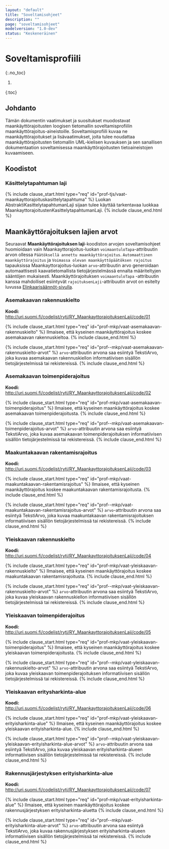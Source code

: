 ```yaml
---
layout: "default"
title: "Soveltamisohjeet"
description: ""
page: "soveltamisohjeet"
modelversion: "1.0-dev"
status: "Keskeneräinen"
---
```

# Soveltamisprofiili

{:.no_toc}

1. 
{:toc}

## Johdanto

Tämän dokumentin vaatimukset ja suositukset muodostavat maankäyttörajoitusten loogisen tietomallin soveltamisprofiilin maankäyttörajoitus-aineistoille. Soveltamisprofiili kuvaa ne maankäyttörajoitukset ja lisävaatimukset, joita tulee noudattaa maankäyttörajoitusten tietomallin UML-kielisen kuvauksen ja sen sanallisen dokumentaation soveltamisessa maankäyttörajoitusten tietoaineistojen kuvaamiseen.

## Koodistot


### Käsittelytapahtuman laji

<!--Lisää sisäiset linkit vielä -->
{% include clause_start.html type="req" id="prof-tjs/vaat-maankayttorajoituskasittelytapahtuma" %}
Luokan AbstraktiKasittelytapahtumanLaji sijaan tulee käyttää tarkentavaa luokkaa MaankayttorajoitustenKasittelytapahtumanLaji.
{% include clause_end.html %}

## Maankäyttörajoituksen lajien arvot

Seuraavat **Maankäyttörajoituksen laji**-koodiston arvojen soveltamisohjeet huomioidaan vain Maankayttorajoitus-luokan ```voimaantuloTapa```-attribuutin arvon ollessa ```Päätöksellä annettu maankäyttörajoitus```. ```Automaattinen maankäyttörajoitus``` ja ```Voimassa olevan maankäyttöpäätöksen rajoitus``` tapauksissa Maankayttorajoitus-luokan ```arvo```-attribuutin arvo generoidaan automaattisesti kaavatietomallista tietojärjestelmässä ennalta määriteltyjen sääntöjen mukaisesti. Maankäyttörajoituksen ```voimaantuloTapa``` -attribuutin kanssa mahdolliset esiintyvät ```rajoituksenLaji```-attribuutin arvot on esitelty luvussa [Elinkaarisäännöt-sivulla](https://ym-rakennettu-ymparisto.github.io/maankayttorajoitusten-tietomalli/1.0-dev/looginenmalli/elinkaarisaannot.html#sallitut-maankäyttörajoituksen-voimaantulotavat-maankäyttörajoituksen-lajeille). 


### Asemakaavan rakennuskielto

**Koodi:** http://uri.suomi.fi/codelist/rytj/RY_MaankayttorajoituksenLaji/code/01

<!--Lisää sisäiset linkit vielä -->
{% include clause_start.html type="req" id="prof-mkp/vaat-asemakaavan-rakennuskielto" %}
Ilmaisee, että kyseinen maankäyttörajoitus koskee asemakaavan rakennuskieltoa.
{% include clause_end.html %}

<!--Lisää sisäiset linkit vielä -->
{% include clause_start.html type="req" id="prof--mkp/vaat-asemakaavan-rakennuskielto-arvot" %}
```arvo```-attribuutin arvona saa esiintyä TekstiArvo, joka kuvaa asemakaavan rakennuskiellon informatiivisen sisällön tietojärjestelmissä tai rekistereissä.
{% include clause_end.html %}

### Asemakaavan toimenpiderajoitus

**Koodi:** http://uri.suomi.fi/codelist/rytj/RY_MaankayttorajoituksenLaji/code/02

<!--Lisää sisäiset linkit vielä -->
{% include clause_start.html type="req" id="prof-mkp/vaat-asemakaavan-toimenpiderajoitus" %}
Ilmaisee, että kyseinen maankäyttörajoitus koskee asemakaavan toimenpiderajoitusta.
{% include clause_end.html %}

<!--Lisää sisäiset linkit vielä -->
{% include clause_start.html type="req" id="prof--mkp/vaat-asemakaavan-toimenpiderajoitus-arvot" %}
```arvo```-attribuutin arvona saa esiintyä TekstiArvo, joka kuvaa asemakaavan toimenpiderajoituksen informatiivisen sisällön tietojärjestelmissä tai rekistereissä.
{% include clause_end.html %}

### Maakuntakaavan rakentamisrajoitus

**Koodi:** http://uri.suomi.fi/codelist/rytj/RY_MaankayttorajoituksenLaji/code/03

<!--Lisää sisäiset linkit vielä -->
{% include clause_start.html type="req" id="prof-mkp/vaat-maakuntakaavan-rakentamisrajoitus" %}
Ilmaisee, että kyseinen maankäyttörajoitus koskee maakuntakaavan rakentamisrajoitusta.
{% include clause_end.html %}

<!--Lisää sisäiset linkit vielä -->
{% include clause_start.html type="req" id="prof--mkp/vaat-maakuntakaavan-rakentamisrajoitus-arvot" %}
```arvo```-attribuutin arvona saa esiintyä TekstiArvo, joka kuvaa maakuntakaavan rakentamisrajoituksen informatiivisen sisällön tietojärjestelmissä tai rekistereissä.
{% include clause_end.html %}

### Yleiskaavan rakennuskielto

**Koodi:** http://uri.suomi.fi/codelist/rytj/RY_MaankayttorajoituksenLaji/code/04

<!--Lisää sisäiset linkit vielä -->
{% include clause_start.html type="req" id="prof-mkp/vaat-yleiskaavan-rakennuskielto" %}
Ilmaisee, että kyseinen maankäyttörajoitus koskee maakuntakaavan rakentamisrajoitusta.
{% include clause_end.html %}

<!--Lisää sisäiset linkit vielä -->
{% include clause_start.html type="req" id="prof--mkp/vaat-yleiskaavan-rakennuskielto-arvot" %}
```arvo```-attribuutin arvona saa esiintyä TekstiArvo, joka kuvaa yleiskaavan rakennuskiellon informatiivisen sisällön tietojärjestelmissä tai rekistereissä.
{% include clause_end.html %}

### Yleiskaavan toimenpiderajoitus

**Koodi:** http://uri.suomi.fi/codelist/rytj/RY_MaankayttorajoituksenLaji/code/05

<!--Lisää sisäiset linkit vielä -->
{% include clause_start.html type="req" id="prof-mkp/vaat-yleiskaavan-toimenpiderajoitus" %}
Ilmaisee, että kyseinen maankäyttörajoitus koskee yleiskaavan toimenpiderajoitusta.
{% include clause_end.html %}

<!--Lisää sisäiset linkit vielä -->
{% include clause_start.html type="req" id="prof--mkp/vaat-yleiskaavan-rakennuskielto-arvot" %}
```arvo```-attribuutin arvona saa esiintyä TekstiArvo, joka kuvaa yleiskaavan toimenpiderajoituksen informatiivisen sisällön tietojärjestelmissä tai rekistereissä.
{% include clause_end.html %}

### Yleiskaavan eritysharkinta-alue

**Koodi:** http://uri.suomi.fi/codelist/rytj/RY_MaankayttorajoituksenLaji/code/06

<!--Lisää sisäiset linkit vielä -->
{% include clause_start.html type="req" id="prof-mkp/vaat-yleiskaavan-erityisharkinta-alue" %}
Ilmaisee, että kyseinen maankäyttörajoitus koskee yleiskaavan erityisharkinta-alue.
{% include clause_end.html %}

<!--Lisää sisäiset linkit vielä -->
{% include clause_start.html type="req" id="prof--mkp/vaat-yleiskaavan-yleiskaavan-erityisharkinta-alue-arvot" %}
```arvo```-attribuutin arvona saa esiintyä TekstiArvo, joka kuvaa yleiskaavan erityisharkinta-alueen informatiivisen sisällön tietojärjestelmissä tai rekistereissä.
{% include clause_end.html %}

### Rakennusjärjestyksen erityisharkinta-alue

**Koodi:** http://uri.suomi.fi/codelist/rytj/RY_MaankayttorajoituksenLaji/code/07

<!--Lisää sisäiset linkit vielä -->
{% include clause_start.html type="req" id="prof-mkp/vaat-erityisharkinta-alue" %}
Ilmaisee, että kyseinen maankäyttörajoitus koskee rakennusjärjestyksen erityisharkinta-aluetta 
{% include clause_end.html %}

<!--Lisää sisäiset linkit vielä -->
{% include clause_start.html type="req" id="prof--mkp/vaat-erityisharkinta-alue-arvot" %}
```arvo```-attribuutin arvona saa esiintyä TekstiArvo, joka kuvaa rakennusjärjestyksen erityisharkinta-alueen informatiivisen sisällön tietojärjestelmissä tai rekistereissä.
{% include clause_end.html %}

